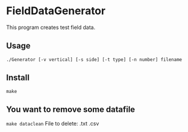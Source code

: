 # FieldDataGenerator
This program creates test field data.
## Usage
`./Generator [-v vertical] [-s side] [-t type] [-n number] filename`

## Install
`make`

## You want to remove some  datafile
`make dataclean`
File to delete: .txt .csv
